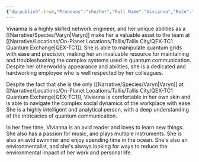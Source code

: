 ```yaml
---
{"dg-publish":true,"Pronouns":"she/her","Full Name":"Vivianna","Role":"Assistant","Species":"Varyn","Gender":"Genderfluid","permalink":"/narrative/characters/the-exchange/vivianna/","dgPassFrontmatter":true}
---
```


Vivianna is a highly skilled network engineer, and her unique abilities as a [[Narrative/Species/Varyn\|Varyn]] make her a valuable asset to the team at [[Narrative/Locations/On-Planet Locations/Tallis/Tallis City/QEX-TC1 Quantum Exchange\|QEX-TC1]]. She is able to manipulate quantum grids with ease and precision, making her an invaluable resource for maintaining and troubleshooting the complex systems used in quantum communication. Despite her otherworldly appearance and abilities, she is a dedicated and hardworking employee who is well respected by her colleagues.

Despite the fact that she is the only [[Narrative/Species/Varyn\|Varyn]] at [[Narrative/Locations/On-Planet Locations/Tallis/Tallis City/QEX-TC1 Quantum Exchange\|QEX-TC1]], Vivianna is comfortable in her own skin and is able to navigate the complex social dynamics of the workplace with ease. She is a highly intelligent and analytical person, with a deep understanding of the intricacies of quantum communication.

In her free time, Vivianna is an avid reader and loves to learn new things. She also has a passion for music, and plays multiple instruments. She is also an avid swimmer and enjoy spending time in the ocean. She's also an environmentalist, and she's always looking for ways to reduce the environmental impact of her work and personal life.
